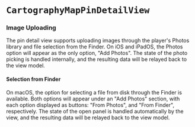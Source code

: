 # ``CartographyMapPinDetailView``

### Image Uploading

The pin detail view supports uploading images through the player's Photos
library and file selection from the Finder. On iOS and iPadOS, the Photos
option will appear as the only option, "Add Photos". The state of the photo
picking is handled internally, and the resulting data will be relayed back
to the view model.

#### Selection from Finder

On macOS, the option for selecting a file from disk through the Finder is
available. Both options will appear under an "Add Photos" section, with
each option displayed as buttons: "From Photos", and "From Finder",
respectively. The state of the open panel is handled automatically by the
view, and the resulting data will be relayed back to the view model.
